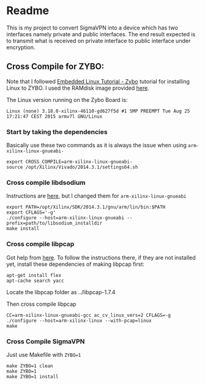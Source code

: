 # Readme

This is my project to convert SigmaVPN into a device which has two interfaces
namely private and public interfaces. The end result expected is to transmit
what is received on private interface to public interface under encryption.

## Cross Compile for ZYBO:

Note that I followed [Embedded Linux Tutorial - Zybo](http://www.instructables.com/id/Embedded-Linux-Tutorial-Zybo/?ALLSTEPS)
tutorial for installing Linux to ZYBO. I used the RAMdisk image provided [here](http://www.wiki.xilinx.com/Build+and+Modify+a+Rootfs).

The Linux version running on the Zybo Board is:

    Linux (none) 3.18.0-xilinx-46110-gd627f5d #1 SMP PREEMPT Tue Aug 25 17:21:47 CEST 2015 armv7l GNU/Linux

### Start by taking the dependencies

Basically use these two commands as it is always the issue when using
`arm-xilinx-linux-gnueabi-`

```
export CROSS_COMPILE=arm-xilinx-linux-gnueabi-
source /opt/Xilinx/Vivado/2014.3.1/settings64.sh
```

### Cross compile libdsodium

Instructions are [here](http://doc.libsodium.org/installation/index.html#cross-compiling),
but I changed them for `arm-xilinx-linux-gnueabi`

```
export PATH=/opt/Xilinx/SDK/2014.3.1/gnu/arm/lin/bin:$PATH
export CFLAGS='-g'
./configure --host=arm-xilinx-linux-gnueabi --prefix=path/to/libsodium_installdir
make install
```

### Cross compile libpcap

Got help from [here](https://emreboy.wordpress.com/2013/03/02/cross-compile-libpcap-source-code/).
To follow the instructions there, if they are not installed yet,
install these dependencies of making libpcap first:

```
apt-get install flex
apt-cache search yacc
```

Locate the libpcap folder as ../libpcap-1.7.4

Then cross compile libpcap

```
CC=arm-xilinx-linux-gnueabi-gcc ac_cv_linux_vers=2 CFLAGS=-g ./configure --host=arm-xilinx-linux --with-pcap=linux
make
```

### Cross Compile SigmaVPN

Just use Makefile with `ZYBO=1`

```
make ZYBO=1 clean
make ZYBO=1
make ZYBO=1 install
```
